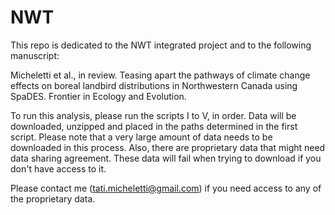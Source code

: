 # NWT
This repo is dedicated to the NWT integrated project and to the following manuscript:

Micheletti et al., in review. Teasing apart the pathways of climate change effects on boreal landbird distributions in Northwestern Canada using SpaDES. Frontier in Ecology and Evolution.

To run this analysis, please run the scripts I to V, in order. Data will be downloaded, unzipped and placed in the paths determined in the first script. Please note that a very large amount of data needs to be downloaded in this process. Also, there are proprietary data that might need data sharing agreement. These data will fail when trying to download if you don't have access to it.

Please contact me (tati.micheletti@gmail.com) if you need access to any of the proprietary data. 
